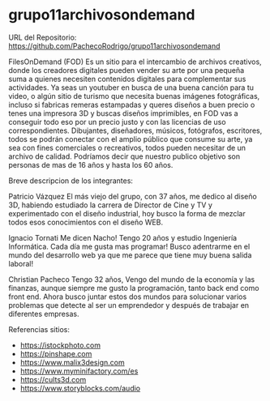 # grupo11archivosondemand

URL del Repositorio: https://github.com/PachecoRodrigo/grupo11archivosondemand

FilesOnDemand (FOD) Es un sitio para el intercambio de archivos creativos, donde  los creadores digitales pueden vender su arte por una pequeña suma a quienes necesiten contenidos digitales para complementar sus actividades. 
Ya seas un youtuber en busca de una buena canción para tu video,  o algún sitio de turismo que necesita buenas imágenes fotográficas, incluso si fabricas remeras estampadas y queres diseños a buen precio o tenes una impresora 3D y buscas diseños imprimibles, en FOD vas a conseguir todo eso por un precio justo y con las licencias de uso correspondientes.
Dibujantes, diseñadores, músicos, fotógrafos, escritores, todos se podrán conectar con el amplio público que consume su arte, ya sea con fines comerciales o recreativos, todos pueden necesitar de un archivo de calidad. Podríamos decir que nuestro publico objetivo son personas de mas de 16 años y hasta los 60 años.

Breve descripcion de los integrantes:

Patricio Vázquez
El más viejo del grupo, con 37 años, me dedico al diseño 3D, habiendo estudiado la carrera de Director de Cine y TV y experimentado con el diseño industrial, hoy busco la forma de mezclar todos esos conocimientos con el diseño WEB.

Ignacio Tornati
Me dicen Nacho! Tengo 20 años y estudio Ingeniería Informática. Cada día me gusta mas programar! Busco adentrarme en el mundo del desarrollo web ya que me parece que tiene muy buena salida laboral!

Christian Pacheco
Tengo 32 años, Vengo del mundo de la economía y las finanzas, aunque siempre me gusto la programación, tanto back end como front end. Ahora busco juntar estos dos mundos para solucionar varios problemas que detecte al ser un emprendedor y después de trabajar en diferentes empresas.



Referencias sitios:
- https://istockphoto.com
- https://pinshape.com
- https://www.malix3design.com
- https://www.myminifactory.com/es
- https://cults3d.com
- https://www.storyblocks.com/audio
